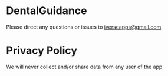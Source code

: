 # DentalGuidance

Please direct any questions or issues to iverseapps@gmail.com

# Privacy Policy

We will never collect and/or share data from any user of the app
